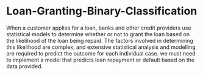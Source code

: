 # Loan-Granting-Binary-Classification

When a customer applies for a loan, banks and other credit providers use statistical models to determine whether or not to grant the loan based on the likelihood of the loan being repaid. The factors involved in determining this likelihood are complex, and extensive statistical analysis and modelling are required to predict the outcome for each individual case. we must need to implement a model that predicts loan repayment or default based on the data provided.


